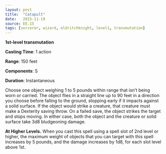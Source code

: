 ```yaml
---
layout: post
title:  "Catapult"
date:   2015-11-19
source: EE.15
tags: [sorcerer, wizard, eldritchknight, level1, transmutation]
---
```


**1st-level transmutation**

**Casting Time**: 1 action

**Range**: 150 feet

**Components**: S

**Duration**: Instantaneous

Choose one object weighing 1 to 5 pounds within range that isn’t being worn or carried. The object flies in a straight line up to 90 feet in a direction you choose before falling to the ground, stopping early if it impacts against a solid surface. If the object would strike a creature, that creature must make a Dexterity saving throw. On a failed save, the object strikes the target and stops moving. In either case, both the object and the creature or solid surface take 3d8 bludgeoning damage.

**At Higher Levels.** When you cast this spell using a spell slot of 2nd level or higher, the maximum weight of objects that you can target with this spell increases by 5 pounds, and the damage increases by 1d8, for each slot level above 1st.
